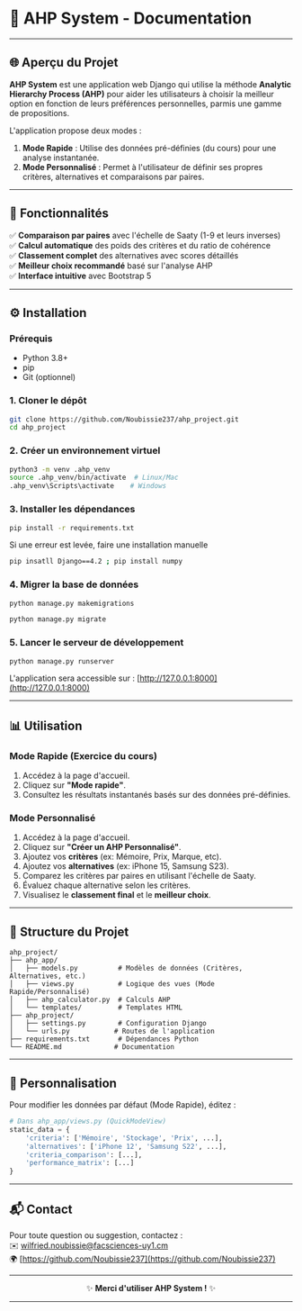 # **📱 AHP System - Documentation**

---

## **🌐 Aperçu du Projet**
**AHP System** est une application web Django qui utilise la méthode **Analytic Hierarchy Process (AHP)** pour aider les utilisateurs à choisir la meilleur option en fonction de leurs préférences personnelles, parmis une gamme de propositions.  

L'application propose deux modes :
1. **Mode Rapide** : Utilise des données pré-définies (du cours) pour une analyse instantanée.
2. **Mode Personnalisé** : Permet à l'utilisateur de définir ses propres critères, alternatives et comparaisons par paires.

---

## **🚀 Fonctionnalités**
✅ **Comparaison par paires** avec l'échelle de Saaty (1-9 et leurs inverses)  
✅ **Calcul automatique** des poids des critères et du ratio de cohérence  
✅ **Classement complet** des alternatives avec scores détaillés  
✅ **Meilleur choix recommandé** basé sur l'analyse AHP  
✅ **Interface intuitive** avec Bootstrap 5  

---

## **⚙️ Installation**

### **Prérequis**
- Python 3.8+
- pip
- Git (optionnel)

### **1. Cloner le dépôt**
```bash
git clone https://github.com/Noubissie237/ahp_project.git
cd ahp_project
```

### **2. Créer un environnement virtuel**
```bash
python3 -m venv .ahp_venv
source .ahp_venv/bin/activate  # Linux/Mac
.ahp_venv\Scripts\activate    # Windows
```

### **3. Installer les dépendances**
```bash
pip install -r requirements.txt
```
Si une erreur est levée, faire une installation manuelle
```bash
pip insatll Django==4.2 ; pip install numpy
```

### **4. Migrer la base de données**
```bash
python manage.py makemigrations
```
```bash
python manage.py migrate
```

### **5. Lancer le serveur de développement**
```bash
python manage.py runserver
```
L'application sera accessible sur : [http://127.0.0.1:8000](http://127.0.0.1:8000)

---

## **📊 Utilisation**

### **Mode Rapide (Exercice du cours)**
1. Accédez à la page d'accueil.
2. Cliquez sur **"Mode rapide"**.
3. Consultez les résultats instantanés basés sur des données pré-définies.

### **Mode Personnalisé**
1. Accédez à la page d'accueil.
2. Cliquez sur **"Créer un AHP Personnalisé"**.
3. Ajoutez vos **critères** (ex: Mémoire, Prix, Marque, etc).
4. Ajoutez vos **alternatives** (ex: iPhone 15, Samsung S23).
5. Comparez les critères par paires en utilisant l'échelle de Saaty.
6. Évaluez chaque alternative selon les critères.
7. Visualisez le **classement final** et le **meilleur choix**.

---

## **📁 Structure du Projet**
```
ahp_project/
├── ahp_app/
│   ├── models.py          # Modèles de données (Critères, Alternatives, etc.)
│   ├── views.py           # Logique des vues (Mode Rapide/Personnalisé)
│   ├── ahp_calculator.py  # Calculs AHP
│   └── templates/         # Templates HTML
├── ahp_project/
│   ├── settings.py        # Configuration Django
│   └── urls.py           # Routes de l'application
├── requirements.txt       # Dépendances Python
└── README.md             # Documentation
```

---

## **🔧 Personnalisation**
Pour modifier les données par défaut (Mode Rapide), éditez :
```python
# Dans ahp_app/views.py (QuickModeView)
static_data = {
    'criteria': ['Mémoire', 'Stockage', 'Prix', ...],
    'alternatives': ['iPhone 12', 'Samsung S22', ...],
    'criteria_comparison': [...],
    'performance_matrix': [...]
}
```

---


## **📬 Contact**
Pour toute question ou suggestion, contactez :  
✉️ [wilfried.noubissie@facsciences-uy1.cm](mailto:wilfried.noubissie@facsciences-uy1.cm)  
🌍 [https://github.com/Noubissie237](https://github.com/Noubissie237)

---

<div align="center">
    <p>✨ <strong>Merci d'utiliser AHP System !</strong> ✨</p>
</div>

---